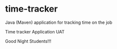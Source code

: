 # time-tracker
Java (Maven) application for tracking time on the job

Time tracker Application UAT

Good Night Students!!!
